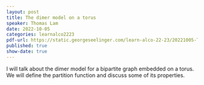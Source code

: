 ```yaml
---
layout: post
title: The dimer model on a torus
speaker: Thomas Lam
date: 2022-10-05
categories: learnalco2223
pdf-url: https://static.georgeseelinger.com/learn-alco-22-23/20221005-Thomas%20Lam_%20Dimer%20model%20on%20a%20torus.pdf
published: true
show-date: true
---
```

I will talk about the dimer model for a bipartite graph embedded on a torus.  We will define the partition function and discuss some of its properties.
